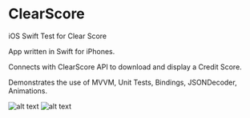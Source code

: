 # ClearScore
iOS Swift Test for Clear Score

App written in Swift for iPhones.

Connects with ClearScore API to download and display a Credit Score. 

Demonstrates the use of MVVM, Unit Tests, Bindings, JSONDecoder, Animations.

![alt text](https://user-images.githubusercontent.com/2089868/54481276-91981400-482a-11e9-8078-c0b11d168d5d.png) 
![alt text](https://user-images.githubusercontent.com/2089868/54481275-91981400-482a-11e9-9ae3-2bc3323b288c.png) 
